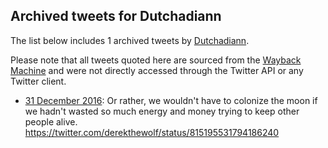 ## Archived tweets for Dutchadiann

The list below includes 1 archived tweets by
[Dutchadiann](https://twitter.com/Dutchadiann).

Please note that all tweets quoted here are sourced from the
[Wayback Machine](https://web.archive.org) and were not directly accessed through the Twitter API or
any Twitter client.

* [31 December 2016](https://web.archive.org/web/20161231185212/https://twitter.com/dutchadiann/status/815229782174535681): Or rather, we wouldn't have to colonize the moon if we hadn't wasted so much energy and money trying to keep other people alive. https://twitter.com/derekthewolf/status/815195531794186240 <!--815229782174535681-->
